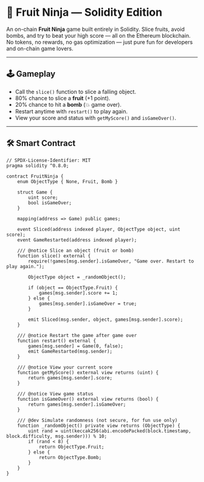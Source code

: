 # 🍉 Fruit Ninja — Solidity Edition 
 
An on-chain **Fruit Ninja** game built entirely in Solidity. Slice fruits, avoid bombs, and try to beat your high score — all on the Ethereum blockchain. No tokens, no rewards, no gas optimization — just pure fun for developers and on-chain game lovers. 

--- 
   
## 🕹 Gameplay 

- Call the `slice()` function to slice a falling object.
- 80% chance to slice a **fruit** (+1 point).  
- 20% chance to hit a **bomb** (💥 game over).  
- Restart anytime with `restart()` to play again.      
- View your score and status with `getMyScore()` and `isGameOver()`. 

---

## 🛠 Smart Contract

```solidity
// SPDX-License-Identifier: MIT
pragma solidity ^0.8.0;

contract FruitNinja {
    enum ObjectType { None, Fruit, Bomb }

    struct Game {
        uint score;
        bool isGameOver;
    }

    mapping(address => Game) public games;

    event Sliced(address indexed player, ObjectType object, uint score);
    event GameRestarted(address indexed player);

    /// @notice Slice an object (fruit or bomb)
    function slice() external {
        require(!games[msg.sender].isGameOver, "Game over. Restart to play again.");

        ObjectType object = _randomObject();

        if (object == ObjectType.Fruit) {
            games[msg.sender].score += 1;
        } else {
            games[msg.sender].isGameOver = true;
        }

        emit Sliced(msg.sender, object, games[msg.sender].score);
    }

    /// @notice Restart the game after game over
    function restart() external {
        games[msg.sender] = Game(0, false);
        emit GameRestarted(msg.sender);
    }

    /// @notice View your current score
    function getMyScore() external view returns (uint) {
        return games[msg.sender].score;
    }

    /// @notice View game status
    function isGameOver() external view returns (bool) {
        return games[msg.sender].isGameOver;
    }

    /// @dev Simulate randomness (not secure, for fun use only)
    function _randomObject() private view returns (ObjectType) {
        uint rand = uint(keccak256(abi.encodePacked(block.timestamp, block.difficulty, msg.sender))) % 10;
        if (rand < 8) {
            return ObjectType.Fruit;
        } else {
            return ObjectType.Bomb;
        }
    }
}
